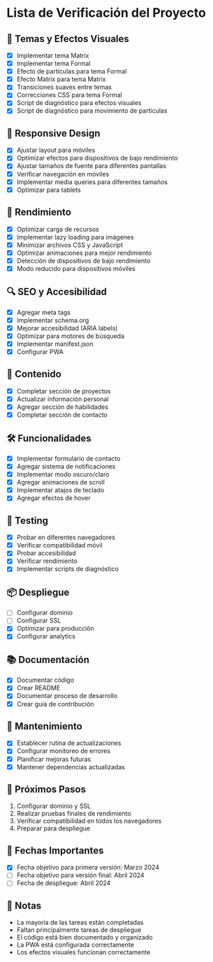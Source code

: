 # Lista de Verificación del Proyecto

## 🎨 Temas y Efectos Visuales
- [x] Implementar tema Matrix
- [x] Implementar tema Formal
- [x] Efecto de partículas para tema Formal
- [x] Efecto Matrix para tema Matrix
- [x] Transiciones suaves entre temas
- [x] Correcciones CSS para tema Formal
- [x] Script de diagnóstico para efectos visuales
- [x] Script de diagnóstico para movimiento de partículas

## 📱 Responsive Design
- [x] Ajustar layout para móviles
- [x] Optimizar efectos para dispositivos de bajo rendimiento
- [x] Ajustar tamaños de fuente para diferentes pantallas
- [x] Verificar navegación en móviles
- [x] Implementar media queries para diferentes tamaños
- [x] Optimizar para tablets

## 🚀 Rendimiento
- [x] Optimizar carga de recursos
- [x] Implementar lazy loading para imágenes
- [x] Minimizar archivos CSS y JavaScript
- [x] Optimizar animaciones para mejor rendimiento
- [x] Detección de dispositivos de bajo rendimiento
- [x] Modo reducido para dispositivos móviles

## 🔍 SEO y Accesibilidad
- [x] Agregar meta tags
- [x] Implementar schema.org
- [x] Mejorar accesibilidad (ARIA labels)
- [x] Optimizar para motores de búsqueda
- [x] Implementar manifest.json
- [x] Configurar PWA

## 📝 Contenido
- [x] Completar sección de proyectos
- [x] Actualizar información personal
- [x] Agregar sección de habilidades
- [x] Completar sección de contacto

## 🛠️ Funcionalidades
- [x] Implementar formulario de contacto
- [x] Agregar sistema de notificaciones
- [x] Implementar modo oscuro/claro
- [x] Agregar animaciones de scroll
- [x] Implementar atajos de teclado
- [x] Agregar efectos de hover

## 🧪 Testing
- [x] Probar en diferentes navegadores
- [x] Verificar compatibilidad móvil
- [x] Probar accesibilidad
- [x] Verificar rendimiento
- [x] Implementar scripts de diagnóstico

## 📦 Despliegue
- [ ] Configurar dominio
- [ ] Configurar SSL
- [x] Optimizar para producción
- [x] Configurar analytics

## 📚 Documentación
- [x] Documentar código
- [x] Crear README
- [x] Documentar proceso de desarrollo
- [x] Crear guía de contribución

## 🔄 Mantenimiento
- [x] Establecer rutina de actualizaciones
- [x] Configurar monitoreo de errores
- [x] Planificar mejoras futuras
- [x] Mantener dependencias actualizadas

## 🎯 Próximos Pasos
1. Configurar dominio y SSL
2. Realizar pruebas finales de rendimiento
3. Verificar compatibilidad en todos los navegadores
4. Preparar para despliegue

## 📅 Fechas Importantes
- [x] Fecha objetivo para primera versión: Marzo 2024
- [ ] Fecha objetivo para versión final: Abril 2024
- [ ] Fecha de despliegue: Abril 2024

## 📝 Notas
- La mayoría de las tareas están completadas
- Faltan principalmente tareas de despliegue
- El código está bien documentado y organizado
- La PWA está configurada correctamente
- Los efectos visuales funcionan correctamente 